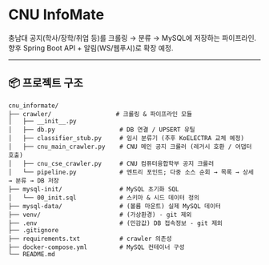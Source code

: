 # CNU InfoMate

충남대 공지(학사/장학/취업 등)를 크롤링 → 분류 → MySQL에 저장하는 파이프라인.  
향후 Spring Boot API + 알림(WS/웹푸시)로 확장 예정.

---

## 📦 프로젝트 구조
```plaintext
cnu_informate/
├── crawler/                  # 크롤링 & 파이프라인 모듈
│   ├── __init__.py
│   ├── db.py                  # DB 연결 / UPSERT 유틸
│   ├── classifier_stub.py     # 임시 분류기 (추후 KoELECTRA 교체 예정)
│   ├── cnu_main_crawler.py    # CNU 메인 공지 크롤러 (레거시 호환 / 어댑터 호출)
│   ├── cnu_cse_crawler.py     # CNU 컴퓨터융합학부 공지 크롤러
│   └── pipeline.py            # 엔트리 포인트; 다중 소스 순회 → 목록 → 상세 → 분류 → DB 저장
├── mysql-init/                # MySQL 초기화 SQL
│   └── 00_init.sql            # 스키마 & 시드 데이터 정의
├── mysql-data/                # (볼륨 마운트) 실제 MySQL 데이터
├── venv/                      # (가상환경) - git 제외
├── .env                       # (민감값) DB 접속정보 - git 제외
├── .gitignore
├── requirements.txt           # crawler 의존성
├── docker-compose.yml         # MySQL 컨테이너 구성
└── README.md


